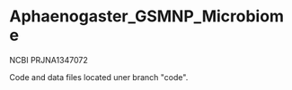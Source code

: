 # Aphaenogaster_GSMNP_Microbiome

NCBI  PRJNA1347072

Code and data files located uner branch "code".

